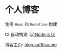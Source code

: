 # 个人博客
使用 `Hexo` 和 `Redefine` 构建

CI 自动构建: [![Node.js CI](https://github.com/Cai1Hsu/blog/actions/workflows/ci.yml/badge.svg)](https://github.com/Cai1Hsu/blog/actions/workflows/ci.yml)

博客主页: [blog.cai1hsu.me](https://blog.cai1hsu.me/)
